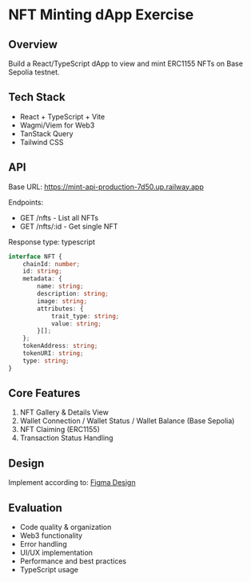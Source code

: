 # NFT Minting dApp Exercise

## Overview

Build a React/TypeScript dApp to view and mint ERC1155 NFTs on Base Sepolia testnet.

## Tech Stack

- React + TypeScript + Vite
- Wagmi/Viem for Web3
- TanStack Query
- Tailwind CSS

## API

Base URL: <https://mint-api-production-7d50.up.railway.app>

Endpoints:

- GET /nfts - List all NFTs
- GET /nfts/:id - Get single NFT

Response type:
typescript

```ts
interface NFT {
    chainId: number;
    id: string;
    metadata: {
        name: string;
        description: string;
        image: string;
        attributes: {
            trait_type: string;
            value: string;
        }[];
    };
    tokenAddress: string;
    tokenURI: string;
    type: string;
}
```

## Core Features

1. NFT Gallery & Details View
2. Wallet Connection / Wallet Status / Wallet Balance (Base Sepolia)
3. NFT Claiming (ERC1155)
4. Transaction Status Handling

## Design

Implement according to: [Figma Design](https://www.figma.com/design/X22jv9SQV9I4CelQB5H7vC/SQUADFS?node-id=0-1&p=f&t=OAn7i61WwoundE09-0)

## Evaluation

- Code quality & organization
- Web3 functionality
- Error handling
- UI/UX implementation
- Performance and best practices
- TypeScript usage